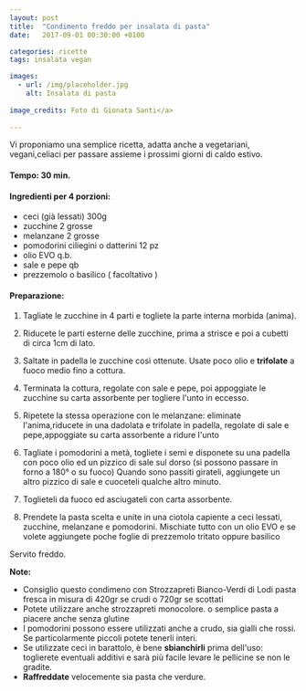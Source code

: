 ```yaml
---
layout: post
title:  "Condimento freddo per insalata di pasta"
date:   2017-09-01 00:30:00 +0100

categories: ricette
tags: insalata vegan

images:
  - url: /img/placeholder.jpg
    alt: Insalata di pasta
   
image_credits: Foto di Gionata Santi</a>
 
---
```


Vi proponiamo una semplice ricetta, adatta anche a vegetariani, vegani,celiaci per passare assieme i prossimi giorni di caldo estivo.

<!--continua-->

#### Tempo: 30 min.

#### Ingredienti per 4 porzioni:



* ceci (già lessati) 300g
* zucchine  2 grosse
* melanzane 2 grosse
* pomodorini ciliegini o datterini 12 pz
* olio EVO q.b.
* sale e pepe qb
* prezzemolo o basilico ( facoltativo )

#### Preparazione:

1. Tagliate le zucchine in 4 parti e togliete la parte interna morbida (anima).
2. Riducete le parti esterne delle zucchine, prima a strisce e poi a cubetti di circa 1cm di lato.
3. Saltate in padella le zucchine così ottenute. Usate poco olio e **trifolate** a fuoco medio fino a cottura.
4. Terminata la cottura, regolate con sale e pepe, poi appoggiate le zucchine su carta assorbente per togliere l'unto in eccesso.

5. Ripetete la stessa operazione con le melanzane: eliminate l'anima,riducete in una dadolata e trifolate in padella, regolate di sale e pepe,appoggiate su carta assorbente a ridure l'unto 

6. Tagliate i pomodorini a metà, togliete i semi e disponete su una padella con poco olio ed un pizzico di sale sul dorso (si possono passare in forno a 180° o su fuoco) Quando sono passiti girateli, aggiungete un altro pizzico di sale e cuoceteli qualche altro minuto.
7. Toglieteli da fuoco ed asciugateli con carta assorbente.
8. Prendete la pasta scelta e unite in una ciotola capiente a ceci lessati, zucchine, melanzane e pomodorini. Mischiate tutto con un olio EVO e se volete aggiungete poche foglie di prezzemolo tritato oppure basilico

Servito freddo.

**Note:**
* Consiglio questo condimeno con Strozzapreti Bianco-Verdi di Lodi pasta fresca in misura di 420gr se crudi o 720gr se scottati
* Potete utilizzare anche strozzapreti monocolore.
o semplice pasta a piacere anche senza glutine
* I pomodorini possono essere utilizzati anche a crudo, sia gialli che rossi. Se particolarmente piccoli potete tenerli interi.
* Se utilizzate ceci in barattolo, è bene **sbianchirli** prima dell'uso: toglierete eventuali additivi e sarà più facile levare le pellicine se non le gradite.
* **Raffreddate** velocemente sia pasta che verdure.


